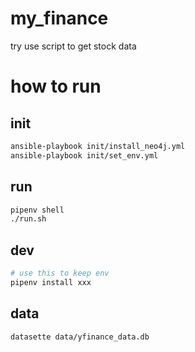 # my_finance
try use script to get stock data

# how to run
## init
```bash
ansible-playbook init/install_neo4j.yml
ansible-playbook init/set_env.yml

```
## run
```bash
pipenv shell
./run.sh
```

## dev
```bash
# use this to keep env
pipenv install xxx

```
## data
```bash
datasette data/yfinance_data.db
```
